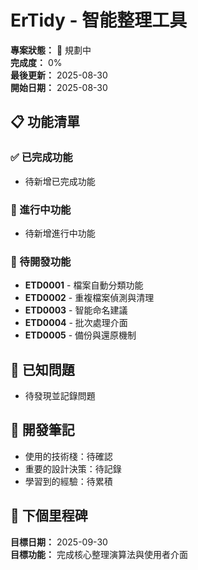 # ErTidy - 智能整理工具

**專案狀態：** 🎯 規劃中  
**完成度：** 0%  
**最後更新：** 2025-08-30  
**開始日期：** 2025-08-30  

## 📋 功能清單

### ✅ 已完成功能
- 待新增已完成功能

### 🚧 進行中功能  
- 待新增進行中功能

### 📝 待開發功能
- **ETD0001** - 檔案自動分類功能
- **ETD0002** - 重複檔案偵測與清理
- **ETD0003** - 智能命名建議
- **ETD0004** - 批次處理介面
- **ETD0005** - 備份與還原機制

## 🐛 已知問題
- 待發現並記錄問題

## 📝 開發筆記
- 使用的技術棧：待確認
- 重要的設計決策：待記錄
- 學習到的經驗：待累積

## 🎯 下個里程碑
**目標日期：** 2025-09-30  
**目標功能：** 完成核心整理演算法與使用者介面